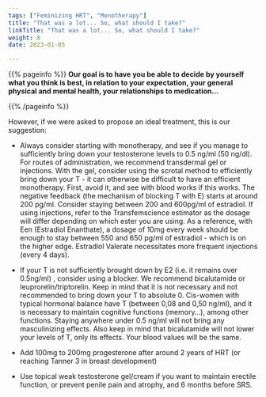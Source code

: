 ```yaml
---
tags: ["Feminizing HRT", "Monotherapy"]
title: "That was a lot... So, what should I take?"
linkTitle: "That was a lot... So, what should I take?"
weight: 8
date: 2023-01-05

---
```


{{% pageinfo %}}
**Our goal is to have you be able to decide by yourself what you think is best, in relation to your expectation, your general physical and mental health, your relationships to medication…**

{{% /pageinfo %}}



However, if we were asked to propose an ideal treatment, this is our suggestion:

- Always consider starting with monotherapy, and see if you manage to sufficiently bring down your testosterone levels to 0.5 ng/ml (50 ng/dl). For routes of administration, we recommend transdermal gel or injections. With the gel, consider using the scrotal method to efficiently bring down your T - it can otherwise be difficult to have an efficient monotherapy. First, avoid it, and see with blood works if this works. The negative feedback (the mechanism of blocking T with E) starts at around 200 pg/ml. Consider staying between 200 and 600pg/ml of estradiol. If using injections, refer to the Transfemscience estimator as the dosage will differ depending on which ester you are using. As a reference, with Een (Estradiol Enanthate), a dosage of 10mg every week should be enough to stay between 550 and 650 pg/ml of estradiol - which is on the higher edge. Estradiol Valerate necessitates more frequent injections (every 4 days).

- If your T is not sufficiently brought down by E2 (i.e. it remains over 0.5ng/ml) , consider using a blocker. We recommend bicalutamide or leuprorelin/triptorelin. Keep in mind that it is not necessary and not recommended to bring down your T to absolute 0. Cis-women with typical hormonal balance have T (between 0,08 and 0,50 ng/ml), and it is necessary to maintain cognitive functions (memory…), among other functions. Staying anywhere under 0.5 ng/ml will not bring any masculinizing effects. Also keep in mind that bicalutamide will not lower your levels of T, only its effects. Your blood values will be the same.

- Add 100mg to 200mg progesterone after around 2 years of HRT (or reaching Tanner 3 in breast development)

- Use topical weak testosterone gel/cream if you want to maintain erectile function, or prevent penile pain and atrophy, and 6 months before SRS.